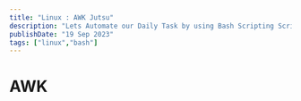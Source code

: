 ```yaml
---
title: "Linux : AWK Jutsu"
description: "Lets Automate our Daily Task by using Bash Scripting Scripting Scripting."
publishDate: "19 Sep 2023"
tags: ["linux","bash"]
---
```


# AWK




